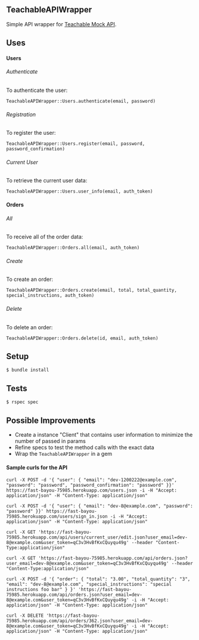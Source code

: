 ## TeachableAPIWrapper

Simple API wrapper for [Teachable Mock API](https://fast-bayou-75985.herokuapp.com/).

## Uses

#### Users

######  Authenticate
To authenticate the user:

`TeachableAPIWrapper::Users.authenticate(email, password)`

######  Registration
To register the user:

`TeachableAPIWrapper::Users.register(email, password, password_confirmation)`


######  Current User
To retrieve the current user data:

`TeachableAPIWrapper::Users.user_info(email, auth_token)`


#### Orders

######  All
To receive all of the order data:

`TeachableAPIWrapper::Orders.all(email, auth_token)`

######  Create
To create an order:

`TeachableAPIWrapper::Orders.create(email, total, total_quantity, special_instructions, auth_token)`

######  Delete
To delete an order:

`TeachableAPIWrapper::Orders.delete(id, email, auth_token)`


## Setup
`$ bundle install`

## Tests
`$ rspec spec`

## Possible Improvements
* Create a instance "Client" that contains user information to minimize the number of passed in params
* Refine specs to test the method calls with the exact data
* Wrap the `TeachableAPIWrapper` in a gem

#### Sample curls for the API
```
curl -X POST -d '{ "user": { "email": "dev-1200222@example.com", "password": "password", "password_confirmation": "password" }}' https://fast-bayou-75985.herokuapp.com/users.json -i -H "Accept: application/json" -H "Content-Type: application/json"

curl -X POST -d '{ "user": { "email": "dev-8@example.com", "password": "password" }}' https://fast-bayou-75985.herokuapp.com/users/sign_in.json -i -H "Accept: application/json" -H "Content-Type: application/json"

curl -X GET 'https://fast-bayou-75985.herokuapp.com/api/users/current_user/edit.json?user_email=dev-8@example.com&user_token=qC3v3HvBfKxCQuyqu49g' --header "Content-Type:application/json"

curl -X GET 'https://fast-bayou-75985.herokuapp.com/api/orders.json?user_email=dev-8@example.com&user_token=qC3v3HvBfKxCQuyqu49g' --header "Content-Type:application/json"

curl -X POST -d '{ "order": { "total": "3.00", "total_quantity": "3", "email": "dev-8@example.com", "special_instructions": "special instructions foo bar" } }' 'https://fast-bayou-75985.herokuapp.com/api/orders.json?user_email=dev-8@example.com&user_token=qC3v3HvBfKxCQuyqu49g' -i -H "Accept: application/json" -H "Content-Type: application/json"

curl -X DELETE 'https://fast-bayou-75985.herokuapp.com/api/orders/362.json?user_email=dev-8@example.com&user_token=qC3v3HvBfKxCQuyqu49g' -i -H "Accept: application/json" -H "Content-Type: application/json"
```
